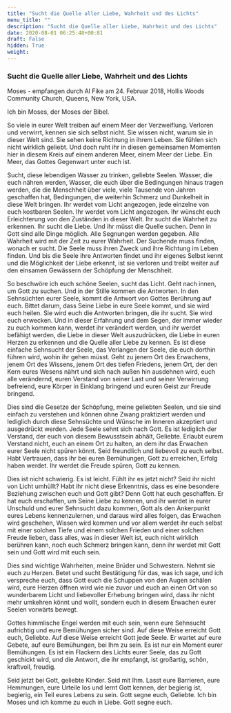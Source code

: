```yaml
---
title: "Sucht die Quelle aller Liebe, Wahrheit und des Lichts"
menu_title: ""
description: "Sucht die Quelle aller Liebe, Wahrheit und des Lichts"
date: 2020-08-01 06:25:48+00:81
draft: False
hidden: True
weight:
---
```

### Sucht die Quelle aller Liebe, Wahrheit und des Lichts

Moses - empfangen durch Al Fike am 24. Februar 2018, Hollis Woods Community Church, Queens, New York, USA.

Ich bin Moses, der Moses der Bibel.

So viele in eurer Welt treiben auf einem Meer der Verzweiflung. Verloren und verwirrt, kennen sie sich selbst nicht. Sie wissen nicht, warum sie in dieser Welt sind. Sie sehen keine Richtung in ihrem Leben. Sie fühlen sich nicht wirklich geliebt. Und doch ruht ihr in diesen gemeinsamen Momenten hier in diesem Kreis auf einem anderen Meer, einem Meer der Liebe. Ein Meer, das Gottes Gegenwart unter euch ist.

Sucht, diese lebendigen Wasser zu trinken, geliebte Seelen. Wasser, die euch nähren werden, Wasser, die euch über die Bedingungen hinaus tragen werden, die die Menschheit über viele, viele Tausende von Jahren geschaffen hat, Bedingungen, die weiterhin Schmerz und Dunkelheit in diese Welt bringen. Ihr werdet vom Licht angezogen, jede einzelne von euch kostbaren Seelen. Ihr werdet vom Licht angezogen. Ihr wünscht euch Erleichterung von den Zuständen in dieser Welt. Ihr sucht die Wahrheit zu erkennen. Ihr sucht die Liebe. Und ihr müsst die Quelle suchen. Denn in Gott sind alle Dinge möglich. Alle Segnungen werden gegeben. Alle Wahrheit wird mit der Zeit zu eurer Wahrheit. Der Suchende muss finden, wonach er sucht. Die Seele muss ihren Zweck und ihre Richtung im Leben finden. Und bis die Seele ihre Antworten findet und ihr eigenes Selbst kennt und die Möglichkeit der Liebe erkennt, ist sie verloren und treibt weiter auf den einsamen Gewässern der Schöpfung der Menschheit.

So beschwöre ich euch schöne Seelen, sucht das Licht. Geht nach innen, um Gott zu suchen. Und in der Stille kommen die Antworten. In den Sehnsüchten eurer Seele, kommt die Antwort von Gottes Berührung auf euch. Bittet darum, dass Seine Liebe in eure Seele kommt, und sie wird euch heilen. Sie wird euch die Antworten bringen, die ihr sucht. Sie wird euch erwecken. Und in dieser Erfahrung und dem Segen, der immer wieder zu euch kommen kann, werdet ihr verändert werden, und ihr werdet befähigt werden, die Liebe in dieser Welt auszudrücken, die Liebe in euren Herzen zu erkennen und die Quelle aller Liebe zu kennen. Es ist diese einfache Sehnsucht der Seele, das Verlangen der Seele, die euch dorthin führen wird, wohin ihr gehen müsst. Geht zu jenem Ort des Erwachens, jenem Ort des Wissens, jenem Ort des tiefen Friedens, jenem Ort, der den Kern eures Wesens nährt und sich nach außen hin ausdehnen wird, euch alle verändernd, euren Verstand von seiner Last und seiner Verwirrung befreiend, eure Körper in Einklang bringend und euren Geist zur Freude bringend.

Dies sind die Gesetze der Schöpfung, meine geliebten Seelen, und sie sind einfach zu verstehen und können ohne Zwang praktiziert werden und lediglich durch diese Sehnsüchte und Wünsche im Inneren akzeptiert und ausgedrückt werden. Jede Seele sehnt sich nach Gott. Es ist lediglich der Verstand, der euch von diesem Bewusstsein abhält, Geliebte. Erlaubt eurem Verstand nicht, euch an einem Ort zu halten, an dem ihr das Erwachen eurer Seele nicht spüren könnt. Seid freundlich und liebevoll zu euch selbst. Habt Vertrauen, dass ihr bei euren Bemühungen, Gott zu erreichen, Erfolg haben werdet. Ihr werdet die Freude spüren, Gott zu kennen.

Dies ist nicht schwierig. Es ist leicht. Fühlt ihr es jetzt nicht? Seid ihr nicht von Licht umhüllt? Habt ihr nicht diese Erkenntnis, dass es eine besondere Beziehung zwischen euch und Gott gibt? Denn Gott hat euch geschaffen. Er hat euch erschaffen, um Seine Liebe zu kennen, und ihr werdet in eurer Unschuld und eurer Sehnsucht dazu kommen, Gott als den Ankerpunkt eures Lebens kennenzulernen, und daraus wird alles folgen, das Erwachen wird geschehen, Wissen wird kommen und vor allem werdet ihr euch selbst mit einer solchen Tiefe und einem solchen Frieden und einer solchen Freude lieben, dass alles, was in dieser Welt ist, euch nicht wirklich berühren kann, noch euch Schmerz bringen kann, denn ihr werdet mit Gott sein und Gott wird mit euch sein.

Dies sind wichtige Wahrheiten, meine Brüder und Schwestern. Nehmt sie euch zu Herzen. Betet und sucht Bestätigung für das, was ich sage, und ich verspreche euch, dass Gott euch die Schuppen von den Augen schälen wird, eure Herzen öffnen wird wie nie zuvor und euch an einen Ort von so wunderbarem Licht und liebevoller Erhebung bringen wird, dass ihr nicht mehr umkehren könnt und wollt, sondern euch in diesem Erwachen eurer Seelen vorwärts bewegt.

Gottes himmlische Engel werden mit euch sein, wenn eure Sehnsucht aufrichtig und eure Bemühungen sicher sind. Auf diese Weise erreicht Gott euch, Geliebte. Auf diese Weise erreicht Gott jede Seele. Er wartet auf eure Gebete, auf eure Bemühungen, bei Ihm zu sein. Es ist nur ein Moment eurer Bemühungen. Es ist ein Flackern des Lichts eurer Seele, das zu Gott geschickt wird, und die Antwort, die ihr empfangt, ist großartig, schön, kraftvoll, freudig.

Seid jetzt bei Gott, geliebte Kinder. Seid mit Ihm. Lasst eure Barrieren, eure Hemmungen, eure Urteile los und lernt Gott kennen, der begierig ist, begierig, ein Teil eures Lebens zu sein. Gott segne euch, Geliebte. Ich bin Moses und ich komme zu euch in Liebe. Gott segne euch.
